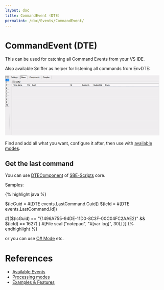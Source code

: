 ```yaml
---
layout: doc
title: CommandEvent (DTE)
permalink: /doc/Events/CommandEvent/
---
```

# CommandEvent (DTE)

This can be used for catching all Command Events from your VS IDE.

Also available Sniffer as helper for listening all commands from EnvDTE:

![Sniffer](../Resources/examples/CommandEvent.gif)

Find and add all what you want, configure it after, then use with [available modes](../../Modes/).

## Get the last command

You can use [DTEComponent](../../Scripts/SBE-Scripts/Components/DTEComponent/) of [SBE-Scripts](../../Scripts/SBE-Scripts/) core.

Samples:

{% highlight java %}

$(lcGuid = #[DTE events.LastCommand.Guid])
$(lcId   = #[DTE events.LastCommand.Id])

#[($(lcGuid) == "{1496A755-94DE-11D0-8C3F-00C04FC2AAE2}" && $(lcId) == 1627) {
    #[File scall("notepad", "#[var log]", 30)]
}]
{% endhighlight %}

or you can use [C# Mode](../../Modes/CSharp/) etc.

# References

* [Available Events](../../Events/)
* [Processing modes](../../Modes/)
* [Examples & Features](../../Examples/)